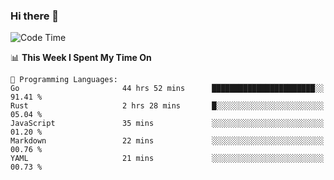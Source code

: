 ### Hi there 👋

<!--
**CrazyCollin/crazycollin** is a ✨ _special_ ✨ repository because its `README.md` (this file) appears on your GitHub profile.

Here are some ideas to get you started:

- 🔭 I’m currently working on ...
- 🌱 I’m currently learning ...
- 👯 I’m looking to collaborate on ...
- 🤔 I’m looking for help with ...
- 💬 Ask me about ...
- 📫 How to reach me: ...
- 😄 Pronouns: ...
- ⚡ Fun fact: ...
-->

<!--START_SECTION:waka-->
![Code Time](http://img.shields.io/badge/Code%20Time-904%20hrs%2010%20mins-blue)

📊 **This Week I Spent My Time On** 

```text
💬 Programming Languages: 
Go                       44 hrs 52 mins      ███████████████████████░░   91.41 % 
Rust                     2 hrs 28 mins       █░░░░░░░░░░░░░░░░░░░░░░░░   05.04 % 
JavaScript               35 mins             ░░░░░░░░░░░░░░░░░░░░░░░░░   01.20 % 
Markdown                 22 mins             ░░░░░░░░░░░░░░░░░░░░░░░░░   00.76 % 
YAML                     21 mins             ░░░░░░░░░░░░░░░░░░░░░░░░░   00.73 % 
```


<!--END_SECTION:waka-->

